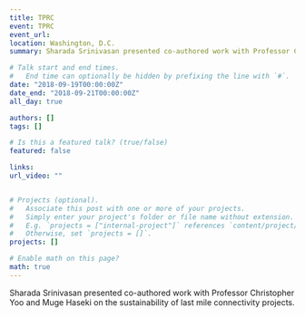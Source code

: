 ```yaml
---
title: TPRC
event: TPRC
event_url: 
location: Washington, D.C.
summary: Sharada Srinivasan presented co-authored work with Professor Christopher Yoo and Muge Haseki on the sustainability of last mile connectivity projects. 

# Talk start and end times.
#   End time can optionally be hidden by prefixing the line with `#`.
date: "2018-09-19T00:00:00Z"
date_end: "2018-09-21T00:00:00Z"
all_day: true

authors: []
tags: []

# Is this a featured talk? (true/false)
featured: false

links:
url_video: ""


# Projects (optional).
#   Associate this post with one or more of your projects.
#   Simply enter your project's folder or file name without extension.
#   E.g. `projects = ["internal-project"]` references `content/project/deep-learning/index.md`.
#   Otherwise, set `projects = []`.
projects: []

# Enable math on this page?
math: true
---
```


Sharada Srinivasan presented co-authored work with Professor Christopher Yoo and Muge Haseki on the sustainability of last mile connectivity projects. 


